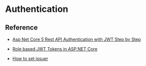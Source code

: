 # Authentication

## Reference

- [Asp Net Core 5 Rest API Authentication with JWT Step by Step](https://dev.to/moe23/asp-net-core-5-rest-api-authentication-with-jwt-step-by-step-140d)

- [Role based JWT Tokens in ASP.NET Core](https://weblog.west-wind.com/posts/2021/Mar/09/Role-based-JWT-Tokens-in-ASPNET-Core)

- [How to set issuer](https://dotnetcoretutorials.com/2020/01/15/creating-and-validating-jwt-tokens-in-asp-net-core/)